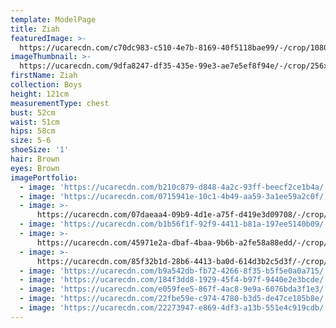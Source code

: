 ```yaml
---
template: ModelPage
title: Ziah
featuredImage: >-
  https://ucarecdn.com/c70dc983-c510-4e7b-8169-40f5118bae99/-/crop/1080x511/0,188/-/preview/
imageThumbnail: >-
  https://ucarecdn.com/9dfa8247-df35-435e-99e3-ae7e5ef8f94e/-/crop/256x390/907,749/-/preview/
firstName: Ziah
collection: Boys
height: 121cm
measurementType: chest
bust: 52cm
waist: 51cm
hips: 58cm
size: 5-6
shoeSize: '1'
hair: Brown
eyes: Brown
imagePortfolio:
  - image: 'https://ucarecdn.com/b210c879-d848-4a2c-93ff-beecf2ce1b4a/'
  - image: 'https://ucarecdn.com/0715941e-10c1-4b49-aa59-3a1ee59a2c0f/'
  - image: >-
      https://ucarecdn.com/07daeaa4-09b9-4d1e-a75f-d419e3d09708/-/crop/1633x2148/0,301/-/preview/
  - image: 'https://ucarecdn.com/b1b56f1f-92f9-4411-b81a-197ee5140b09/'
  - image: >-
      https://ucarecdn.com/45971e2a-dbaf-4baa-9b6b-a2fe58a88edd/-/crop/1632x1889/0,560/-/preview/
  - image: >-
      https://ucarecdn.com/85f32b1d-28b6-4413-ba0d-614d3b2c5d3f/-/crop/1632x2070/0,379/-/preview/
  - image: 'https://ucarecdn.com/b9a542db-fb72-4266-8f35-b5f5e0a0a715/'
  - image: 'https://ucarecdn.com/184f3dd8-1929-45f4-b97f-9440e2e3bcde/'
  - image: 'https://ucarecdn.com/e059fee5-867f-4ac8-9e9a-6076bda3f1e3/'
  - image: 'https://ucarecdn.com/22fbe59e-c974-4780-b3d5-de47ce185b8e/'
  - image: 'https://ucarecdn.com/22273947-e869-4df3-a13b-551e4c919cdb/'
---
```


